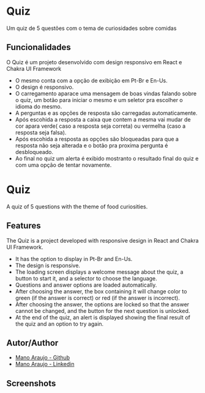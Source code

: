 
# Quiz

Um quiz de 5 questões com o tema de curiosidades sobre comidas
## Funcionalidades

O Quiz é um projeto desenvolvido com design responsivo em React e Chakra UI Framework 

- O mesmo conta com a opção de exibição em Pt-Br e En-Us.
- O design é responsivo.
- O carregamento aparace uma mensagem de boas vindas falando  sobre o quiz, um botão para iniciar o mesmo e um seletor pra escolher o idioma do mesmo.
- A perguntas e as opções de resposta são carregadas automaticamente.
- Após escohida a resposta a caixa que contem a mesma vai mudar de cor apara verde( caso a resposta seja correta) ou vermelha (caso a resposta seja falsa).
- Após escohida a resposta as opções são bloqueadas para que a resposta não seja alterada e o botão pra proxima pergunta é desbloqueado.
- Ao final no quiz um alerta é exibido mostranto o resultado final do quiz e com uma opção de tentar novamente.

# Quiz

A quiz of 5 questions with the theme of food curiosities.

## Features

The Quiz is a project developed with responsive design in React and Chakra UI Framework.

- It has the option to display in Pt-Br and En-Us.
- The design is responsive.
- The loading screen displays a welcome message about the quiz, a button to start it, and a selector to choose the language.
- Questions and answer options are loaded automatically.
- After choosing the answer, the box containing it will change color to green (if the answer is correct) or red (if the answer is incorrect).
- After choosing the answer, the options are locked so that the answer cannot be changed, and the button for the next question is unlocked.
- At the end of the quiz, an alert is displayed showing the final result of the quiz and an option to try again.

## Autor/Author

- [Mano Araujo - Github](https://github.com/Manoaraujo)
- [Mano Araujo - Linkedin](https://www.linkedin.com/in/germano-araujo/)


## Screenshots



